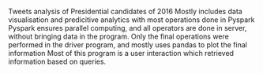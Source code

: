 Tweets analysis of Presidential candidates of 2016
Mostly includes data visualisation and predicitive analytics with most operations done in Pyspark
Pyspark ensures parallel computing, and all operators are done in server, without bringing data in the program. 
Only the final operations were performed in the driver program, and mostly uses pandas to plot the final information
Most of this program is a user interaction which retrieved information based on queries.
